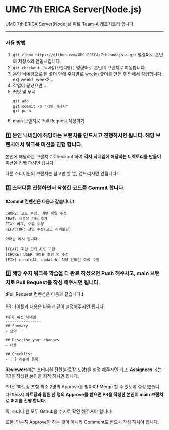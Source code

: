 # UMC 7th ERICA Server(Node.js)

UMC 7th ERICA Server(Node.js) 파트 Team-A 레포지토리 입니다.

---

### 사용 방법

1. `git clone https://github.com/UMC-ERICA/7th-nodejs-a.git` 명령어로 본인의 저장소와 연동시킵니다.
2. `git checkout [닉네임(브랜치명)]` 명령어로 본인의 브랜치로 이동합니다.
3. 본인 닉네임으로 된 폴더 안에 주차별로 weekn 폴더를 만든 후 안에서 작업합니다. ex) week1, week2...
4. 작업이 끝났으면...
5. 커밋 및 푸시
   ```
   git add .
   git commit -m "커밋 메세지"
   git push
   ```
6. main 브랜치로 Pull Request 작성하기

### 1️⃣ 본인 닉네임에 해당하는 브랜치를 만드시고 진행하시면 됩니다. 해당 브랜치에서 워크북 미션을 진행 합니다.

본인에 해당하는 브랜치로 Checkout 하여 **각자 닉네임에 해당하는 디렉토리를 만들어** 미션을 진행 하시면 됩니다.

다른 스터디원의 브랜치는 참고만 할 뿐, 건드리시면 안됩니다!

### 2️⃣ 스터디를 진행하면서 작성한 코드를 Commit 합니다.

**❗️Commit 컨벤션은 다음과 같습니다.❗️**

```
CHORE: 코드 수정, 내부 파일 수정
FEAT: 새로운 기능 추가
FIX: 버그, 오류 수정
REFACTOR: 전면 수정(코드 리펙토링)

아래는 예시 입니다.

[FEAT] 회원 조회 API 구현
[CHORE] USER 테이블 컬럼 명 수정
[FIX] createAt, updateAt 적용 안되던 오류 수정
```

### 3️⃣ 해당 주차 워크북 학습을 다 완료 하셨으면 Push 해주시고, main 브랜치로 Pull Request를 작성 해주시면 됩니다.

❗️Pull Request 컨벤션은 다음과 같습니다.❗️

PR 타이틀과 내용은 다음과 같이 설정해주시면 됩니다.

```
#주차_미션_닉네임
----------------
## Summary
- 요약

## Describe your changes
- 내용

## Checklist
- [ ] 리뷰어 등록

```

**Reviewers**에는 스터디원 전원(파트장 포함)을 설정 해주시면 되고, **Assignees** 에는 PR을 작성한 본인을 지정 하시면 됩니다.

PR은 ❗️파트장 포함 최소 2명의 Approve를 받아야❗️ Merge 할 수 있도록 설정 했습니다!
따라서 **파트장과 팀원 한 명의 Approve를 받으면 PR을 작성한 본인이 main 브랜치로 머지를 진행 합니다.**

즉, 스터디 원 모두 Github을 수시로 확인 해주셔야 합니다!

또한, 단순히 Approve만 하는 것이 아니라 Comment도 반드시 작성 하셔야 합니다.